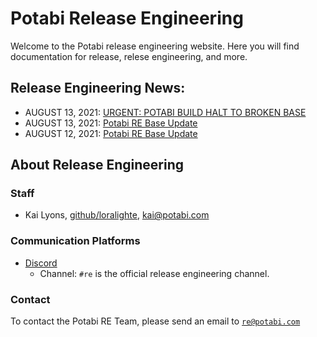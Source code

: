 # Potabi Release Engineering
Welcome to the Potabi release engineering website. Here you will find documentation for release, relese engineering, and more.

## Release Engineering News: 
- AUGUST 13, 2021: [URGENT: POTABI BUILD HALT TO BROKEN BASE](/news/2021/august-13_02)
- AUGUST 13, 2021: [Potabi RE Base Update](/news/2021/august-13_01)
- AUGUST 12, 2021: [Potabi RE Base Update](/news/2021/august-12_01)

## About Release Engineering
### Staff
- Kai Lyons, [github/loralighte](https://github.com/loralighte), [kai@potabi.com](mailto:kai@potabi.com)

### Communication Platforms
- [Discord](https://discord.com/invite/8s8nNwndtF)
  - Channel: `#re` is the official release engineering channel.

### Contact
To contact the Potabi RE Team, please send an email to [`re@potabi.com`](mailto:re@potabi.com)
